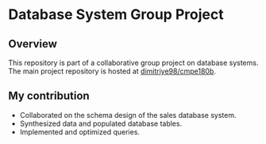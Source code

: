 # Database System Group Project

## Overview
This repository is part of a collaborative group project on database systems. The main project repository is hosted at [dimitriye98/cmpe180b](https://github.com/dimitriye98/cmpe180b.git).

## My contribution
- Collaborated on the schema design of the sales database system.
- Synthesized data and populated database tables.
- Implemented and optimized queries.
